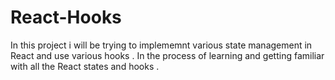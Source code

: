 # React-Hooks

In this project i will be trying to implememnt various state management in React and use various hooks
. In the process of learning and getting familiar with all the React states and hooks
.

